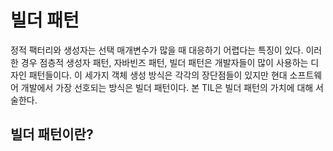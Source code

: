 # 빌더 패턴

정적 팩터리와 생성자는 선택 매개변수가 많을 때 대응하기 어렵다는 특징이 있다. 이러한 경우 점층적 생성자 패턴, 자바빈즈 패턴, 빌더 패턴은 개발자들이 많이 사용하는 디자인 패턴들이다. 이 세가지 객체 생성 방식은 각각의 장단점들이 있지만 현대 소프트웨어 개발에서 가장 선호되는 방식은 빌더 패턴이다. 본 TIL은 빌더 패턴의 가치에 대해 서술한다.

## 빌더 패턴이란?


